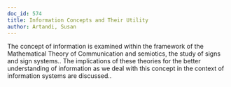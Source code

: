```yaml
---
doc_id: 574
title: Information Concepts and Their Utility
author: Artandi, Susan
---
```


The concept of information is examined within the framework of the 
Mathematical Theory of Communication and semiotics, the study of signs and sign
systems.. The implications of these theories for the better understanding of
information as we deal with this concept in the context of information systems 
are discussed..